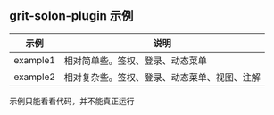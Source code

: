 
## grit-solon-plugin 示例


| 示例       | 说明                     | 
|----------|------------------------| 
| example1 | 相对简单些。签权、登录、动态菜单       |
| example2 | 相对复杂些。签权、登录、动态菜单、视图、注解 |

示例只能看看代码，并不能真正运行